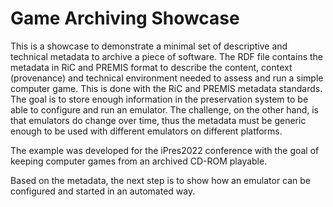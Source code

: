# Game Archiving Showcase

This is a showcase to demonstrate a minimal set of descriptive and technical metadata to archive a piece of software. The RDF file contains the metadata in RiC and PREMIS format to describe the content, context (provenance) and technical environment needed to assess and run a simple computer game. This is done with the RiC and PREMIS metadata standards. The goal is to store enough information in the preservation system to be able to configure and run an emulator. The challenge, on the other hand, is that emulators do change over time, thus the metadata must be generic enough to be used with different emulators on different platforms.

The example was developed for the iPres2022 conference with the goal of keeping computer games from an archived CD-ROM playable.

Based on the metadata, the next step is to show how an emulator can be configured and started in an automated way.